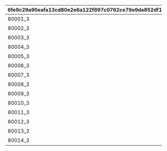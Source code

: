 |6fe9c29a90eafa13cd80e2e6a122f697c0762ce79e9da852df11b24cdb6a9091|6b55e52633627ff10ce5252e339d317d2c98a4634e365e3b6f25bcc918fc9fa5|e15fe041c19e236b20c09b9df27757dea5b669e15ec4ab708fb77a8bdc9fcb86|525b9135a3581d2159c4aab66b47af530ea14e34e812dfc909e1bac1aab9a933|7edcbc43327066b059b6c3cbd5826eafe967e2304fe44926140000e2653c0d61|a33b6926d5873b238b579f35661afe49e5e461c39fa24a4b0919872ecf5ca85f|86849ed60d7d9e898815c1d4cd855db70cc77a0c1df426bab594c49dc465800d|595394405f31ad4681ee91b4c63c4a36988595ce3cda31c7d12b6fe51bf6d1fb|a8b0ff7c1862449f0612c602ad38febb0063c164bf36287c40fde7e5477f511d|09a8cc7d8e182f0b03b29143eef6e36084eee5f5183a6f8724cdc02604844d8f|4798e94e11a1ba1cdfa2ccb3e9bfa8a22d312f4d06c70771909893a44a26c35b|e1224321b7ffe6a2deea5e8d805b93446dbf94ba5a5a3ea30142659436e53dce|
| --- | --- | --- | --- | --- | --- | --- | --- | --- | --- | --- | --- |
|80001_3|★3確定 アニメガチャチケット （プリンセスコネクト！Re:Dive 1）|1|80001|1|1|24005|0|2|80001_1|80000|80001_2|
|80002_3|★3確定 アニメガチャチケット （プリンセスコネクト！Re:Dive 2）|1|80002|1|1|24006|0|2|80002_1|80000|80002_2|
|80003_3|★3確定 アニメガチャチケット （プリンセスコネクト！Re:Dive 3）|1|80003|1|1|24007|0|2|80003_1|80000|80003_2|
|80004_3|★3確定 アニメガチャチケット （プリンセスコネクト！Re:Dive 4）|1|80004|1|1|24008|0|2|80004_1|80000|80004_2|
|80005_3|★3確定 プリコネフェス記念ガチャチケット|1|80005|1|1|24009|0|2|80005_1|80000|80005_2|
|80006_3|★3確定 プリコネフェス2022記念ガチャチケット|1|80006|1|1|24010|0|2|80006_1|80000|80006_2|
|80007_3|★3確定アニメガチャチケット プリンセスコネクト！Re:Dive Season2 1|1|80007|1|1|24011|0|2|80007_1|80000|80007_2|
|80008_3|★3確定アニメガチャチケット プリンセスコネクト！Re:Dive Season2 2|1|80008|1|1|24012|0|2|80008_1|80000|80008_2|
|80009_3|★3確定アニメガチャチケット プリンセスコネクト！Re:Dive Season2 3|1|80009|1|1|24013|0|2|80009_1|80000|80009_2|
|80010_3|★3確定 プリコネフェス2023記念ガチャチケット|1|80010|1|1|24014|0|2|80010_1|80000|80010_2|
|80011_3|★3確定 5周年記念ガチャチケット|1|80011|1|1|24015|0|2|80011_1|80000|80011_2|
|80012_3|★3確定 スタートダッシュガチャチケット|1|80012|1|1|24016|0|2|80012_1|80000|80012_2|
|80013_3|★3確定 プリコネフェス2024記念ガチャチケット|1|80013|1|1|24017|0|2|80013_1|80000|80013_2|
|80014_3|★3確定 プリコネフェス2025記念ガチャチケット|1|80014|1|1|24018|0|2|80014_1|80000|80014_2|